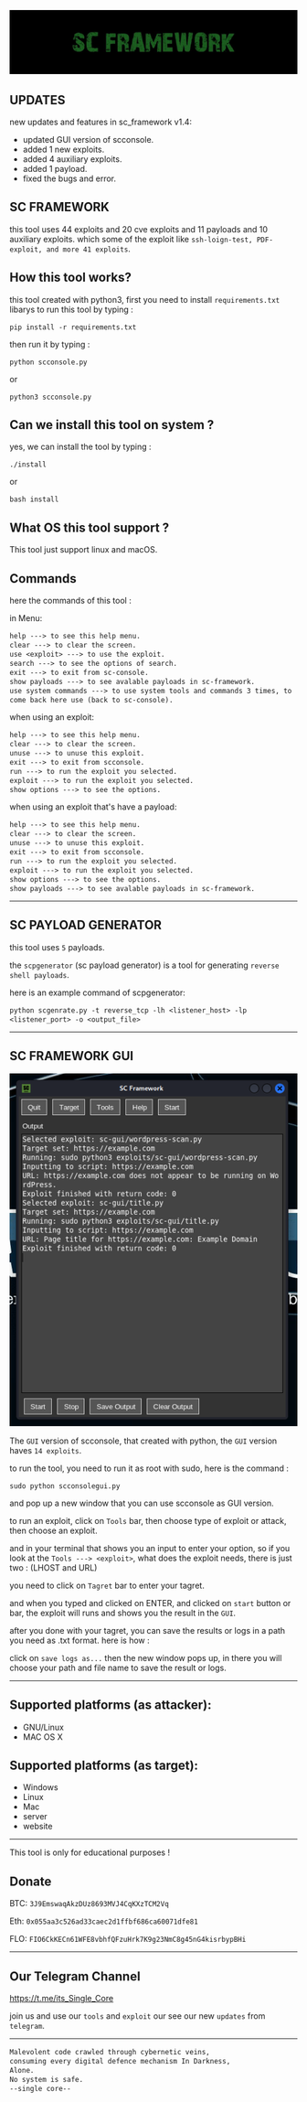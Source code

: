 ![SC Framework Banner](images/scbanner.jpg)

UPDATES
-

new updates and features in sc_framework v1.4:

- updated GUI version of scconsole.
- added 1 new exploits.
- added 4 auxiliary exploits.
- added 1 payload.
- fixed the bugs and error.


SC FRAMEWORK
-

this tool uses 44 exploits and 20 cve exploits and 11 payloads and 10 auxiliary exploits.
which some of the exploit like `ssh-loign-test, PDF-exploit, and more 41 exploits`.

How this tool works?
-

this tool created with python3, first you need to install `requirements.txt` libarys to run this tool
by typing :

```
pip install -r requirements.txt
```

then run it by typing :

```
python scconsole.py
```
or
```
python3 scconsole.py
```

Can we install this tool on system ?
-

yes, we can install the tool by typing :

```
./install
```
or
```
bash install
```

What OS this tool support ?
-

This tool just support linux and macOS.

Commands
-

here the commands of this tool :

in Menu:
```
help ---> to see this help menu.
clear ---> to clear the screen.
use <exploit> ---> to use the exploit.
search ---> to see the options of search.
exit ---> to exit from sc-console.
show payloads ---> to see avalable payloads in sc-framework.
use system commands ---> to use system tools and commands 3 times, to come back here use (back to sc-console).
```
when using an exploit:
```
help ---> to see this help menu.
clear ---> to clear the screen.
unuse ---> to unuse this exploit.
exit ---> to exit from scconsole.
run ---> to run the exploit you selected.
exploit ---> to run the exploit you selected.
show options ---> to see the options.
```
when using an exploit that's have a payload:
```
help ---> to see this help menu.
clear ---> to clear the screen.
unuse ---> to unuse this exploit.
exit ---> to exit from scconsole.
run ---> to run the exploit you selected.
exploit ---> to run the exploit you selected.
show options ---> to see the options.
show payloads ---> to see avalable payloads in sc-framework.
```

-------------------------------------------------------------------------

SC PAYLOAD GENERATOR
-

this tool uses `5` payloads.

the `scpgenerator` (sc payload generator) is a tool for generating `reverse shell payloads`.

here is an example command of scpgenerator:

```
python scgenrate.py -t reverse_tcp -lh <listener_host> -lp <listener_port> -o <output_file>
```


-------------------------------------------------------------------------

SC FRAMEWORK GUI
-

![Photo of scconsole gui](images/scframeworkgui-v1-4.png)

The `GUI` version of scconsole, that created with python, the `GUI` version haves `14 exploits`.

to run the tool, you need to run it as root with sudo, here is the command :

```
sudo python scconsolegui.py
```

and pop up a new window that you can use scconsole as GUI version.

to run an exploit, click on `Tools` bar, then choose type of exploit or attack, then choose an exploit.

and in your terminal that shows you an input to enter your option, so if you look at the `Tools ---> <exploit>`, what does the exploit needs, there is just two : (LHOST and URL)

you need to click on `Tagret` bar to enter your tagret.

and when you typed and clicked on ENTER, and clicked on `start` button or bar, the exploit will runs and shows you the result in the `GUI`.

after you done with your tagret, you can save the results or logs in a path you need as .txt format. here is how :

click on `save logs as...` then the new window pops up, in there you will choose your path and file name to save the result or logs.

-------------------------------------------------------------------------

Supported platforms (as attacker):
-

- GNU/Linux
- MAC OS X


Supported platforms (as target):
-

- Windows
- Linux
- Mac
- server
- website

-------------------------------------------------------------------------

This tool is only for educational purposes !

Donate
-

BTC: `3J9EmswaqAkzDUz8693MVJ4CqKXzTCM2Vq`

Eth: `0x055aa3c526ad33caec2d1ffbf686ca60071dfe81`

FLO: `FIO6CkKECn61WFE8vbhfQFzuHrk7K9g23NmC8g45nG4kisrbypBHi`

-------------------------------------------------------------------------

Our Telegram Channel
-

https://t.me/its_Single_Core

join us and use our `tools` and `exploit` our see our new `updates` from `telegram`.

--------------------------------------------------------------------------


```
Malevolent code crawled through cybernetic veins,
consuming every digital defence mechanism In Darkness,
Alone.
No system is safe.
--single core--
```
